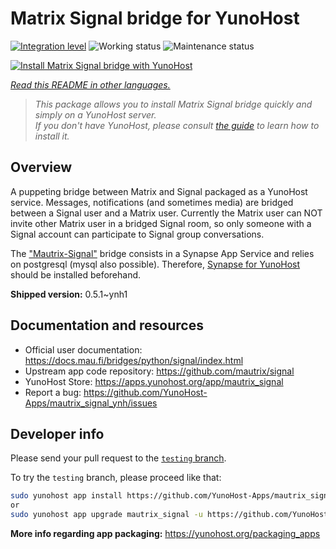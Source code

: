 <!--
N.B.: This README was automatically generated by <https://github.com/YunoHost/apps/tree/master/tools/readme_generator>
It shall NOT be edited by hand.
-->

# Matrix Signal bridge for YunoHost

[![Integration level](https://dash.yunohost.org/integration/mautrix_signal.svg)](https://dash.yunohost.org/appci/app/mautrix_signal) ![Working status](https://ci-apps.yunohost.org/ci/badges/mautrix_signal.status.svg) ![Maintenance status](https://ci-apps.yunohost.org/ci/badges/mautrix_signal.maintain.svg)

[![Install Matrix Signal bridge with YunoHost](https://install-app.yunohost.org/install-with-yunohost.svg)](https://install-app.yunohost.org/?app=mautrix_signal)

*[Read this README in other languages.](./ALL_README.md)*

> *This package allows you to install Matrix Signal bridge quickly and simply on a YunoHost server.*  
> *If you don't have YunoHost, please consult [the guide](https://yunohost.org/install) to learn how to install it.*

## Overview

A puppeting bridge between Matrix and Signal packaged as a YunoHost service. Messages, notifications (and sometimes media) are bridged between a Signal user and a Matrix user.
Currently the Matrix user can NOT invite other Matrix user in a bridged Signal room, so only someone with a Signal account can participate to Signal group conversations.

The ["Mautrix-Signal"](https://docs.mau.fi/bridges/python/signal/index.html) bridge consists in a Synapse App Service and relies on postgresql (mysql also possible). Therefore, [Synapse for YunoHost](https://github.com/YunoHost-Apps/synapse_ynh) should be installed beforehand.


**Shipped version:** 0.5.1~ynh1
## Documentation and resources

- Official user documentation: <https://docs.mau.fi/bridges/python/signal/index.html>
- Upstream app code repository: <https://github.com/mautrix/signal>
- YunoHost Store: <https://apps.yunohost.org/app/mautrix_signal>
- Report a bug: <https://github.com/YunoHost-Apps/mautrix_signal_ynh/issues>

## Developer info

Please send your pull request to the [`testing` branch](https://github.com/YunoHost-Apps/mautrix_signal_ynh/tree/testing).

To try the `testing` branch, please proceed like that:

```bash
sudo yunohost app install https://github.com/YunoHost-Apps/mautrix_signal_ynh/tree/testing --debug
or
sudo yunohost app upgrade mautrix_signal -u https://github.com/YunoHost-Apps/mautrix_signal_ynh/tree/testing --debug
```

**More info regarding app packaging:** <https://yunohost.org/packaging_apps>
